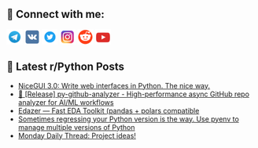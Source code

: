 ## 🔎 Connect with me:
[<img src="https://github.com/bullbesh/bullbesh/blob/main/images/Telegram.png" width="32" height="32" />](https://t.me/bullbesh)
[<img src="https://github.com/bullbesh/bullbesh/blob/main/images/VK.png" width="32" height="32" />](https://vk.com/bullbesh)
[<img src="https://github.com/bullbesh/bullbesh/blob/main/images/Twitter.png" width="32" height="32" />](https://twitter.com/bullbesh1)
[<img src="https://github.com/bullbesh/bullbesh/blob/main/images/Instagram.png" width="32" height="32" />](https://www.instagram.com/bullbesh)
[<img src="https://github.com/bullbesh/bullbesh/blob/main/images/Reddit.png" width="32" height="32" />](https://www.reddit.com/user/bullbesh)
[<img src="https://github.com/bullbesh/bullbesh/blob/main/images/YouTube.png" width="32" height="32" />](https://www.youtube.com/channel/UCtfjRs6uzgq5mfm8S06WTcg)

## 📕 Latest r/Python Posts
<!-- BLOG-POST-LIST:START -->
- [NiceGUI 3.0: Write web interfaces in Python. The nice way.](https://www.reddit.com/r/Python/comments/1nzhs1s/nicegui_30_write_web_interfaces_in_python_the/)
- [🚀 [Release] py-github-analyzer - High-performance async GitHub repo analyzer for AI/ML workflows](https://www.reddit.com/r/Python/comments/1nze1oo/release_pygithubanalyzer_highperformance_async/)
- [Edazer — Fast EDA Toolkit &lpar;pandas + polars compatible](https://www.reddit.com/r/Python/comments/1nz9vl6/edazer_fast_eda_toolkit_pandas_polars_compatible/)
- [Sometimes regressing your Python version is the way. Use pyenv to manage multiple versions of Python](https://www.reddit.com/r/Python/comments/1nz6lku/sometimes_regressing_your_python_version_is_the/)
- [Monday Daily Thread: Project ideas!](https://www.reddit.com/r/Python/comments/1nz4695/monday_daily_thread_project_ideas/)
<!-- BLOG-POST-LIST:END -->
